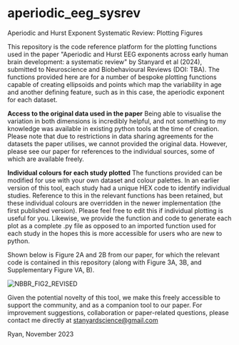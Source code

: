 # aperiodic_eeg_sysrev
Aperiodic and Hurst Exponent Systematic Review: Plotting Figures

This repository is the code reference platform for the plotting functions used in the paper "Aperiodic and Hurst EEG exponents across early human brain development: a systematic review" by Stanyard et al (2024), submitted to Neuroscience and Biobehavioural Reviews (DOI: TBA). The functions provided here are for a number of bespoke plotting functions capable of creating ellipsoids and points which map the variability in age and another defining feature, such as in this case, the aperiodic exponent for each dataset. 

**Access to the original data used in the paper**
Being able to visualise the variation in both dimensions is incredibly helpful, and not something to my knowledge was available in existing python tools at the time of creation. Please note that due to restrictions in data sharing agreements for the datasets the paper utilises, we cannot provided the original data. However, please see our paper for references to the individual sources, some of which are available freely. 

**Individual colours for each study plotted**
The functions provided can be modified for use with your own dataset and colour palettes. In an earlier version of this tool, each study had a unique HEX code to identify individual studies. Reference to this in the relevant functions has been retained, but these individual colours are overridden in the newer implementation (the first published version). Please feel free to edit this if individual plotting is useful for you. Likewise, we provide the function and code to generate each plot as a complete .py file as opposed to an imported function used for each study in the hopes this is more accessible for users who are new to python. 

Shown below is Figure 2A and 2B from our paper, for which the relevant code is contained in this repository (along with Figure 3A, 3B, and Supplementary Figure VA, B). 

![NBBR_FIG2_REVISED](https://github.com/StanyardScience/aperiodic_eeg_sysrev/assets/54684253/e25fe47b-f3f1-4920-ae8b-7fd126f4533a)

Given the potential novelty of this tool, we make this freely accessible to support the community, and as a companion tool to our paper. 
For improvement suggestions, collaboration or paper-related questions, please contact me directly at stanyardscience@gmail.com

Ryan,
November 2023 
